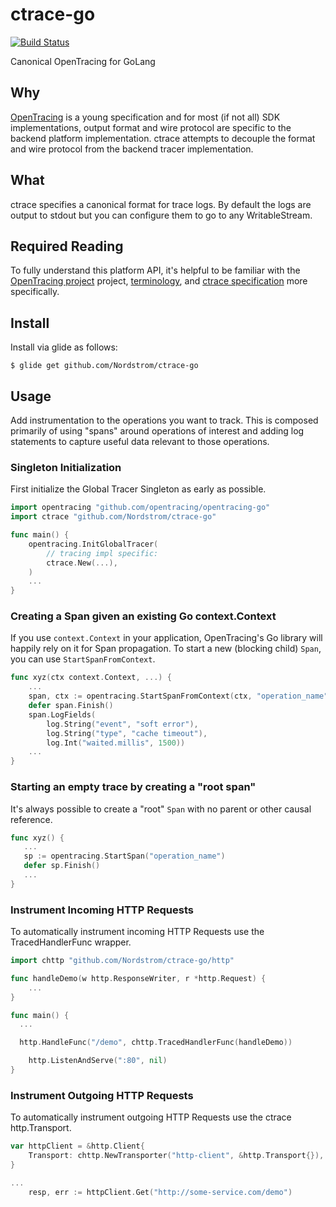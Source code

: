# ctrace-go
[![Build Status](https://travis-ci.org/Nordstrom/ctrace-go.svg?branch=master)](https://travis-ci.org/Nordstrom/ctrace-go)

Canonical OpenTracing for GoLang

## Why
[OpenTracing](http://opentracing.io) is a young specification and for most (if not all) SDK implementations, output format and wire protocol are specific to the backend platform implementation.  ctrace attempts to decouple the format and wire protocol from the backend tracer implementation.

## What
ctrace specifies a canonical format for trace logs.  By default the logs are output to stdout but you can configure them to go to any WritableStream.

## Required Reading
To fully understand this platform API, it's helpful to be familiar with the [OpenTracing project](http://opentracing.io) project, [terminology](http://opentracing.io/documentation/pages/spec.html), and [ctrace specification](https://github.com/Nordstrom/ctrace) more specifically.

## Install
Install via glide as follows:

```
$ glide get github.com/Nordstrom/ctrace-go
```

## Usage
Add instrumentation to the operations you want to track. This is composed primarily of using "spans" around operations of interest and adding log statements to capture useful data relevant to those operations.

### Singleton Initialization
First initialize the Global Tracer Singleton as early as possible.

```go
import opentracing "github.com/opentracing/opentracing-go"
import ctrace "github.com/Nordstrom/ctrace-go"

func main() {
    opentracing.InitGlobalTracer(
        // tracing impl specific:
        ctrace.New(...),
    )
    ...
}
```

### Creating a Span given an existing Go context.Context
If you use `context.Context` in your application, OpenTracing's Go library will happily rely on it for Span propagation. To start a new (blocking child) `Span`, you can use `StartSpanFromContext`.

```go
func xyz(ctx context.Context, ...) {
    ...
    span, ctx := opentracing.StartSpanFromContext(ctx, "operation_name")
    defer span.Finish()
    span.LogFields(
        log.String("event", "soft error"),
        log.String("type", "cache timeout"),
        log.Int("waited.millis", 1500))
    ...
}
```

### Starting an empty trace by creating a "root span"
It's always possible to create a "root" `Span` with no parent or other causal reference.

```go
func xyz() {
   ...
   sp := opentracing.StartSpan("operation_name")
   defer sp.Finish()
   ...
}
```

### Instrument Incoming HTTP Requests
To automatically instrument incoming HTTP Requests use the TracedHandlerFunc wrapper.

```go
import chttp "github.com/Nordstrom/ctrace-go/http"

func handleDemo(w http.ResponseWriter, r *http.Request) {
	...
}

func main() {
  ...

  http.HandleFunc("/demo", chttp.TracedHandlerFunc(handleDemo))

	http.ListenAndServe(":80", nil)
}
```

### Instrument Outgoing HTTP Requests
To automatically instrument outgoing HTTP Requests use the ctrace http.Transport.

```go
var httpClient = &http.Client{
	Transport: chttp.NewTransporter("http-client", &http.Transport{}),
}

...
	resp, err := httpClient.Get("http://some-service.com/demo")

```

